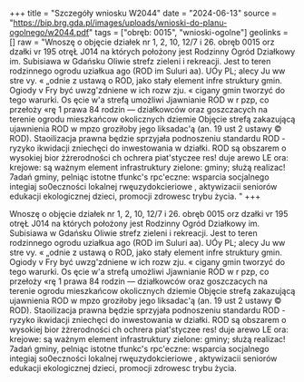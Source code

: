 +++
title = "Szczegóły wniosku W2044"
date = "2024-06-13"
source = "https://bip.brg.gda.pl/images/uploads/wnioski-do-planu-ogolnego/w2044.pdf"
tags = ["obręb: 0015", "wnioski-ogolne"]
geolinks = []
raw = "Wnoszę o objęcie działek nr 1, 2, 10, 12/7 i 26. obręb 0015 orz dzałki vr 195 otręŁ J014 na których położony jest Rodzinny Ogród Działkowy im. Subisiawa w Gdańsku Oliwie strefz zieleni i rekreacji. Jest to teren rodzinnego ogrodu uziałkua ago (ROD im Suluri aa). UÓy PL; alecy Ju ww stre vy. « „odnie z ustawą o ROD, jako stały element infre struktury gmin. Ogiody v Fry być uwzg'zdniene w ich rozw zju. « cigany gmin tworzyć do tego warurki. Os ęcie w'a strefą umożliwi Jjawnianie RÓD w r pzp, co przełoży «rę 1 prawa 84 rodzin — działkowców oraz goszczacych na terenie ogrodu mieszkańcow okolicznych dziemie Objęcie strefą zakazującą ujawnienia ROD w mpzo groziłoby jego liksadac'ą (an. 19 ust 2 ustawy © ROD). Staoilizacja prawna będzie sprzyjała podnoszeniu standardu ROD - ryzyko ikwidacji zniechęci do inwestowania w działki. ROD są obszarem o wysokiej bior żżrerodności ch ochrera piat'styczee res! duje arewo LE ora: krejowe: są ważnym element infrastruktury zielone: gminy; służą realizac! 7adań gminy, pelniąc istotne tfunkc's rpc'eczne: wsparcia socjalnego integiaj so0eczności lokalnej  rwęuzydokcieriowe , aktywizacii seniorów edukacji ekologicznej dzieci, promocji zdrowesc trybu życia. "
+++

Wnoszę o objęcie działek nr 1, 2, 10, 12/7 i 26. obręb 0015 orz dzałki vr 195 otręŁ J014 na
których położony jest Rodzinny Ogród Działkowy im. Subisiawa w Gdańsku Oliwie strefz zieleni i rekreacji.
Jest to teren rodzinnego ogrodu uziałkua ago (ROD im Suluri aa). UÓy PL; alecy Ju ww stre vy. « „odnie z
ustawą o ROD, jako stały element infre struktury gmin. Ogiody v Fry być uwzg'zdniene w ich rozw zju. « cigany
gmin tworzyć do tego warurki. Os ęcie w'a strefą umożliwi Jjawnianie RÓD w r pzp, co przełoży «rę 1 prawa
84 rodzin — działkowców oraz goszczacych na terenie ogrodu mieszkańcow okolicznych dziemie Objęcie
strefą zakazującą ujawnienia ROD w mpzo groziłoby jego liksadac'ą (an. 19 ust 2 ustawy © ROD). Staoilizacja
prawna będzie sprzyjała podnoszeniu standardu ROD - ryzyko ikwidacji zniechęci do inwestowania w działki.
ROD są obszarem o wysokiej bior żżrerodności ch ochrera piat'styczee res! duje arewo LE ora: krejowe: są
ważnym element infrastruktury zielone: gminy; służą realizac! 7adań gminy, pelniąc istotne tfunkc's rpc'eczne:
wsparcia socjalnego integiaj so0eczności lokalnej  rwęuzydokcieriowe , aktywizacii seniorów edukacji
ekologicznej dzieci, promocji zdrowesc trybu życia.




